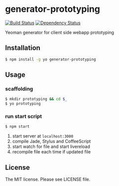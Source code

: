 # generator-prototyping

[![Build Status](https://travis-ci.org/sasaplus1/generator-prototyping.png)](https://travis-ci.org/sasaplus1/generator-prototyping)
[![Dependency Status](https://gemnasium.com/sasaplus1/generator-prototyping.png)](https://gemnasium.com/sasaplus1/generator-prototyping)

Yeoman generator for client side webapp prototyping

## Installation

```sh
$ npm install -g yo generator-prototyping
```

## Usage

### scaffolding

```sh
$ mkdir prototyping && cd $_
$ yo prototyping
```

### run start script

```sh
$ npm start
```

1. start server at `localhost:3000`
1. compile Jade, Stylus and CoffeeScript
1. start watch for file and start livereload
1. recompile file each time if updated file

## License

The MIT license. Please see LICENSE file.
